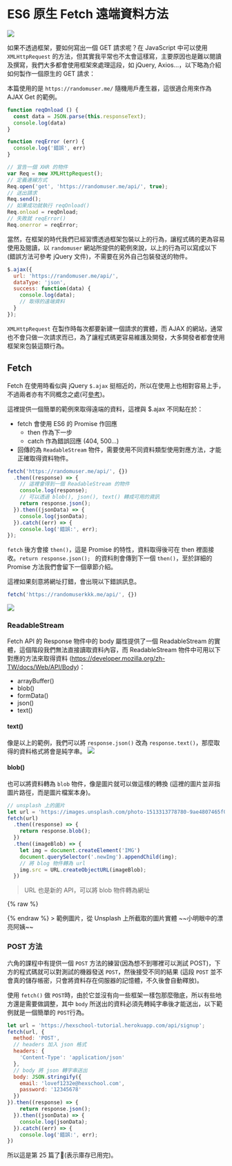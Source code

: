 # ES6 原生 Fetch 遠端資料方法

![](https://firebasestorage.googleapis.com/v0/b/casper-de5d5.appspot.com/o/images%2Fblog%2F201712%2F18_ironman_cover_25.jpg?alt=media&token=ade86e74-35c4-480e-a684-79e7c9b16e9a)

如果不透過框架，要如何寫出一個 GET 請求呢？在 JavaScript 中可以使用 `XMLHttpRequest` 的方法，但其實我平常也不太會這樣寫，主要原因也是難以閱讀及撰寫，我們大多都會使用框架來處理這段，如 jQuery, Axios...，以下略為介紹如何製作一個原生的 GET 請求：

本篇使用的是 `https://randomuser.me/` 隨機用戶產生器，這很適合用來作為 AJAX Get 的範例。 

```js
function reqOnload () {
  const data = JSON.parse(this.responseText);
  console.log(data)
}

function reqError (err) {
  console.log('錯誤', err)
}

// 宣告一個 XHR 的物件
var Req = new XMLHttpRequest(); 
// 定義連線方式
Req.open('get', 'https://randomuser.me/api/', true);
// 送出請求
Req.send();
// 如果成功就執行 reqOnload()
Req.onload = reqOnload; 
// 失敗就 reqError()
Req.onerror = reqError;
```

當然，在框架的時代我們已經習慣透過框架包裝以上的行為，讓程式碼的更為容易使用及閱讀，以 `randomuser` 網站所提供的範例來說，以上的行為可以寫成以下 (錯誤方法可參考 jQuery 文件)，不需要在另外自己包裝發送的物件。

```js
$.ajax({
  url: 'https://randomuser.me/api/',
  dataType: 'json',
  success: function(data) {
    console.log(data);
    // 取得的遠端資料
  }
});
```

`XMLHttpRequest` 在製作時每次都要新建一個請求的實體，而 AJAX 的網站，通常也不會只做一次請求而已，為了讓程式碼更容易維護及開發，大多開發者都會使用框架來包裝這類行為。

## Fetch

Fetch 在使用時看似與 jQuery `$.ajax` 挺相近的，所以在使用上也相對容易上手，不過兩者亦有不同概念之處(可[參考](https://developer.mozilla.org/zh-CN/docs/Web/API/Fetch_API/Using_Fetch))。

這裡提供一個簡單的範例來取得遠端的資料，這裡與 $.ajax 不同點在於：

- fetch 會使用 ES6 的 Promise 作回應
	- then 作為下一步
	- catch 作為錯誤回應 (404, 500...)
- 回傳的為 `ReadableStream` 物件，需要使用不同資料類型使用對應方法，才能正確取得資料物件。

```js
fetch('https://randomuser.me/api/', {})
  .then((response) => {
    // 這裡會得到一個 ReadableStream 的物件
    console.log(response);
    // 可以透過 blob(), json(), text() 轉成可用的資訊
    return response.json(); 
  }).then((jsonData) => {
    console.log(jsonData);
  }).catch((err) => {
    console.log('錯誤:', err);
});
```

`fetch` 後方會接 `then()`，這是 Promise 的特性，資料取得後可在 then 裡面接收。`return response.json(); ` 的資料則會傳到下一個 `then()`，至於詳細的 Promise 方法我們會留下一個章節介紹。

這裡如果刻意將網址打錯，會出現以下錯誤訊息。

```js
fetch('https://randomuserkkk.me/api/', {})
```

![](https://firebasestorage.googleapis.com/v0/b/casper-de5d5.appspot.com/o/images%2Fblog%2F201712%2F25102432-129A-45C6-B96D-BECE11E3499B.png?alt=media&token=f75552cf-4cee-4b95-9804-05e5f7a0177f)

### ReadableStream

Fetch API 的 Response 物件中的 body 屬性提供了一個 ReadableStream 的實體，這個階段我們無法直接讀取資料內容，而 ReadableStream 物件中可用以下對應的方法來取得資料 (https://developer.mozilla.org/zh-TW/docs/Web/API/Body)：
- arrayBuffer()
- blob()
- formData()
- json()
- text()

#### text()

像是以上的範例，我們可以將 `response.json()` 改為 `response.text()`，那麼取得的資料格式將會是純字串。
![](https://firebasestorage.googleapis.com/v0/b/casper-de5d5.appspot.com/o/images%2Fblog%2F201712%2F390506CF-1E4F-4D86-9D82-C1E76CE997EA.png?alt=media&token=d0200785-8dc3-463c-bb04-79249d565e37)

#### blob()

也可以將資料轉為 `blob` 物件，像是圖片就可以做這樣的轉換 (這裡的圖片並非指圖片路徑，而是圖片檔案本身)。

```js
// unsplash 上的圖片
let url = 'https://images.unsplash.com/photo-1513313778780-9ae4807465f0?auto=format&fit=crop&w=634&q=80'
fetch(url)
  .then((response) => {
    return response.blob();
  })
  .then((imageBlob) => {
    let img = document.createElement('IMG')
    document.querySelector('.newImg').appendChild(img);
    // 將 blog 物件轉為 url
    img.src = URL.createObjectURL(imageBlob);
  })
```
> URL 也是新的 API，可以將 blob 物件轉為網址

{% raw %}
<script>
// unsplash 上的圖片
let url = 'https://images.unsplash.com/photo-1513313778780-9ae4807465f0?auto=format&fit=crop&w=634&q=80'
fetch(url)
  .then((response) => {
    return response.blob();
  })
  .then((imageBlob) => {
    let img = document.createElement('IMG')
    document.querySelector('.newImg').appendChild(img);
    // 將 blog 物件轉為 url
    img.src = URL.createObjectURL(imageBlob);
  })
</script>
<div class="newImg"></div>
{% endraw %}
> 範例圖片，從 Unsplash 上所截取的圖片實體 ~~小明眼中的漂亮阿姨~~

### POST 方法

六角的課程中有提供一個 `POST` 方法的練習(因為想不到哪裡可以測試 POST)，下方的程式碼就可以對測試的機器發送 `POST`，然後接受不同的結果 (這段 `POST` 並不會真的儲存帳密，只會將資料存在伺服器的記憶體，不久後會自動釋放)。

使用 `fetch()` 做  `POST`時，由於它並沒有向一些框架一樣包那麼徹底，所以有些地方還是需要做調整，其中 `body` 所送出的資料必須先轉純字串後才能送出，以下範例就是一個簡單的 `POST`行為。

```js
let url = 'https://hexschool-tutorial.herokuapp.com/api/signup';
fetch(url, {
  method: 'POST',
  // headers 加入 json 格式
  headers: {
    'Content-Type': 'application/json'
  },
  // body 將 json 轉字串送出
  body: JSON.stringify({
    email: 'lovef1232e@hexschool.com',
    password: '12345678'
  })
}).then((response) => {
    return response.json(); 
  }).then((jsonData) => {
    console.log(jsonData);
  }).catch((err) => {
    console.log('錯誤:', err);
})
```

所以這是第 25 篇了(表示庫存已用完)。